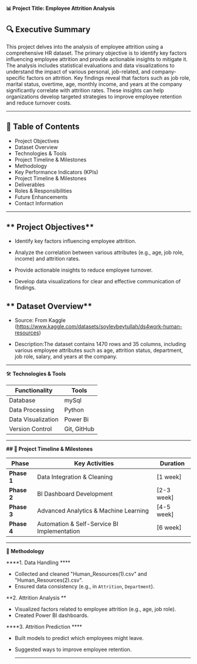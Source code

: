 **📊 Project Title: Employee Attrition Analysis**

**🔍 Executive Summary**
-----------------------

This project delves into the analysis of employee attrition using a comprehensive HR dataset. The primary objective is to identify key factors influencing employee attrition and provide actionable insights to mitigate it. The analysis includes statistical evaluations and data visualizations to understand the impact of various personal, job-related, and company-specific factors on attrition. Key findings reveal that factors such as job role, marital status, overtime, age, monthly income, and years at the company significantly correlate with attrition rates. These insights can help organizations develop targeted strategies to improve employee retention and reduce turnover costs.

----------------------------------------------------------------------------------------------------------------------------------------------------------------------------------
📖 Table of Contents
----------------------

 *  Project Objectives
 *  Dataset Overview
 *  Technologies & Tools
 *  Project Timeline & Milestones
 *  Methodology
 *  Key Performance Indicators (KPIs)
 *  Project Timeline & Milestones
 *  Deliverables
 *  Roles & Responsibilities
 *  Future Enhancements
 *  Contact Information


-----------------------------------------------------------------------------------------------------------------------------------------------------------------------------------
** Project Objectives**
-----------------------
* Identify key factors influencing employee attrition.
 
* Analyze the correlation between various attributes (e.g., age, job role, income) and attrition rates.
 
* Provide actionable insights to reduce employee turnover.
 
* Develop data visualizations for clear and effective communication of findings.
 

** Dataset Overview**
----------------------
* Source: From Kaggle (https://www.kaggle.com/datasets/soylevbeytullah/ds4work-human-resources)

* Description:The dataset contains 1470 rows and 35 columns, including various employee attributes such as age, attrition status, department, job role, salary, and years at the company.
 
---------------------------------------------------------------------------------------------------------------------------------------------------------------------------------
🛠 **Technologies & Tools**

|Functionality     |Tools      |
|------------------|-----------|
|Database          | mySql     |
|Data Processing   | Python    |
|Data Visualization|Power Bi   |
|Version Control   |Git, GitHub|

--------------------------------------------------------------------------------------------------------------------------------------------------------------------------------

**## 📅 Project Timeline & Milestones**

| Phase        | Key Activities | Duration |
|-------------|----------------|----------|
| **Phase 1** | Data Integration & Cleaning | [1 week] |
| **Phase 2** | BI Dashboard Development | [2-3 week] |
| **Phase 3** | Advanced Analytics & Machine Learning | [4-5 week] |
| **Phase 4** | Automation & Self-Service BI Implementation | [6 week] |

----------------------------------------------------------------------------------------------------------------------------------------------------------------------------------
**🔬 Methodology**

****1. Data Handling ****

* Collected and cleaned "Human_Resources(1).csv" and "Human_Resources(2).csv".
* Ensured data consistency (e.g., in `Attrition`, `Department`).

**2. Attrition Analysis **

* Visualized factors related to employee attrition (e.g., age, job role).
* Created Power BI dashboards.

****3. Attrition Prediction ****

* Built models to predict which employees might leave.
* Suggested ways to improve employee retention.

  --------------------------------------------------------------------------------------------------------------------------------------------------------------------------------



